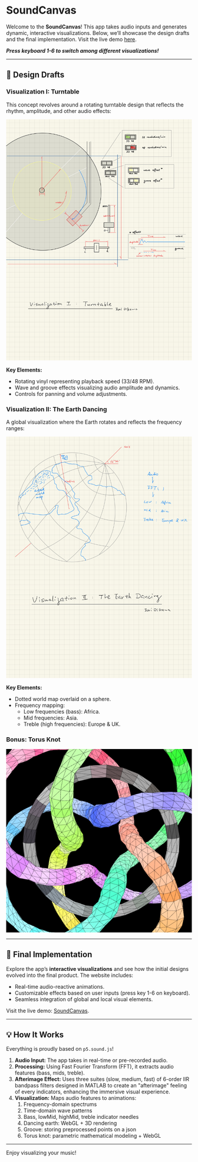 # SoundCanvas

Welcome to the **SoundCanvas**! This app takes audio inputs and generates dynamic, interactive visualizations. Below, we’ll showcase the design drafts and the final implementation. Visit the live demo [here](https://example.com/).

***Press keyboard 1-6 to switch among different visualizations!***

---

## 🎨 Design Drafts

### Visualization I: Turntable
This concept revolves around a rotating turntable design that reflects the rhythm, amplitude, and other audio effects:

![Turntable Draft](figures/design-1.jpg)

**Key Elements:**
- Rotating vinyl representing playback speed (33/48 RPM).
- Wave and groove effects visualizing audio amplitude and dynamics.
- Controls for panning and volume adjustments.

### Visualization II: The Earth Dancing
A global visualization where the Earth rotates and reflects the frequency ranges:

![Earth Dancing Draft](figures/design-2.jpg)

**Key Elements:**
- Dotted world map overlaid on a sphere.
- Frequency mapping:
  - Low frequencies (bass): Africa.
  - Mid frequencies: Asia.
  - Treble (high frequencies): Europe & UK.

### Bonus: Torus Knot

![Torus Knot](figures/design-3.png)

---

## 🚀 Final Implementation

Explore the app’s **interactive visualizations** and see how the initial designs evolved into the final product. The website includes:
- Real-time audio-reactive animations.
- Customizable effects based on user inputs (press key 1-6 on keyboard).
- Seamless integration of global and local visual elements.

Visit the live demo: [SoundCanvas](https://example.com/).

---

## 💡 How It Works

Everything is proudly based on `p5.sound.js`!

1. **Audio Input:** The app takes in real-time or pre-recorded audio.
2. **Processing:** Using Fast Fourier Transform (FFT), it extracts audio features (bass, mids, treble).
3. **Afterimage Effect:** Uses three suites (slow, medium, fast) of 6-order IIR bandpass filters designed in MATLAB to create an "afterimage" feeling of every indicators, enhancing the immersive visual experience.
4. **Visualization:** Maps audio features to animations:
    1. Frequency-domain spectrums
    2. Time-domain wave patterns
    3. Bass, lowMid, highMid, treble indicator needles
    4. Dancing earth: WebGL + 3D rendering
    5. Groove: storing preprocessed points on a json
    6. Torus knot: parametric mathematical modeling + WebGL

---

Enjoy visualizing your music!
